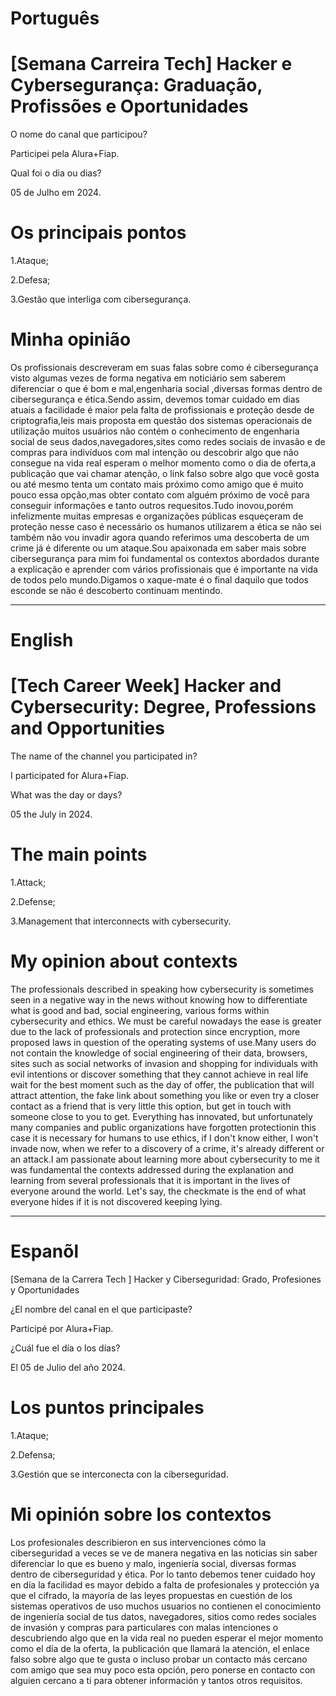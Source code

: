 # Português

# [Semana Carreira Tech]  Hacker e Cybersegurança: Graduação, Profissões e Oportunidades

O nome do canal que participou?

Participei pela Alura+Fiap.

Qual foi o dia ou dias?

05 de Julho em 2024.

# Os principais pontos

1.Ataque;

2.Defesa;

3.Gestão que interliga com cibersegurança.


# Minha opinião 

<P>Os profissionais descreveram em suas falas sobre  como é cibersegurança visto  algumas vezes de forma negativa  em noticiário sem saberem diferenciar o que é bom e mal,engenharia social ,diversas formas dentro de cibersegurança e  ética.Sendo assim, devemos tomar cuidado em dias atuais a facilidade é maior pela falta de profissionais e proteção desde de criptografia,leis mais proposta em questão dos sistemas operacionais de utilização muitos usuários não contém o conhecimento de engenharia social de seus dados,navegadores,sites como redes sociais de invasão e de compras para indivíduos com mal intenção ou descobrir algo que não consegue na vida real esperam o melhor momento como o dia de oferta,a publicação que vai chamar atenção,  o link falso sobre algo que você gosta ou até mesmo tenta um contato mais próximo como amigo que é muito pouco essa opção,mas obter contato com alguém próximo de você para conseguir informações e tanto  outros requesitos.Tudo inovou,porém  infelizmente muitas empresas e organizações públicas esqueçeram de proteção nesse caso é necessário os humanos utilizarem a ética se não sei também não vou invadir agora quando referimos uma descoberta de um crime já é diferente ou um ataque.Sou apaixonada em saber mais sobre cibersegurança para mim foi fundamental os contextos abordados durante a explicação e aprender com vários profissionais  que  é importante na vida de todos pelo mundo.Digamos o xaque-mate é o final daquilo que todos esconde se não é descoberto continuam mentindo.</P>

--------------------------------------------------------------------------------------------------------------------------------

# English 

# [Tech Career Week] Hacker and Cybersecurity: Degree, Professions and Opportunities

The name of the channel you participated in?

I participated for Alura+Fiap.

What was the day or days?

05 the July in 2024.

# The main points

1.Attack;

2.Defense;

3.Management that interconnects with cybersecurity.

# My opinion about contexts

<p>The professionals described in  speaking how cybersecurity is sometimes seen in a negative way in the news without knowing how to differentiate what is good and bad, social engineering, various forms within cybersecurity and ethics. We must be careful nowadays the ease is greater due to the lack of professionals and protection since encryption, more proposed laws in question of the operating systems of use.Many users do not contain the knowledge of social engineering of their data, browsers, sites such as social networks of invasion and shopping for individuals with evil intentions or discover something that they cannot achieve in real life wait for the best moment such as the day of offer, the publication that will attract attention, the fake link about something you like or even try a closer contact as a friend that is very little this option, but get in touch with someone close to you to get.  Everything has innovated, but unfortunately many companies and public organizations have forgotten protectionin this case it is necessary for humans to use ethics, if I don't know either, I won't invade now, when we refer to a discovery of a crime, it's already different or an attack.I am passionate about learning more about cybersecurity to me it was fundamental the contexts addressed during the explanation and learning from several professionals that it is important in the lives of everyone around the world. Let's say, the checkmate is the end of what everyone hides if it is not discovered  keeping lying.</p>

--------------------------------------------------------------------------------------------------------------------------------

# Espanõl 

[Semana de la Carrera Tech ] Hacker y Ciberseguridad: Grado, Profesiones y Oportunidades

¿El nombre del canal en el que participaste?

Participé por Alura+Fiap.

¿Cuál fue el día o los días?

El 05 de Julio del año 2024.

# Los puntos principales

1.Ataque;

2.Defensa;

3.Gestión que se interconecta con la ciberseguridad.


# Mi opinión sobre los contextos

<p>Los profesionales describieron en sus intervenciones cómo la ciberseguridad a veces se ve de manera negativa en las noticias sin saber diferenciar lo que es bueno y malo,  ingeniería social, diversas formas dentro de ciberseguridad y  ética. Por lo tanto debemos tener cuidado hoy en día la facilidad es mayor debido a falta de profesionales y protección ya que el cifrado, la mayoría de las leyes propuestas en cuestión de los sistemas operativos de uso muchos usuarios no contienen el conocimiento de ingeniería social de tus datos, navegadores, sitios como redes sociales de invasión y compras para particulares con malas intenciones o descubriendo algo que en la vida real no pueden esperar el mejor momento como el día de la oferta, la publicación que llamará la atención, el enlace falso sobre algo que te gusta o incluso probar un contacto más cercano com amigo que sea muy poco esta opción, pero ponerse en contacto con alguien cercano a ti para obtener información y tantos otros requisitos.   </p>




